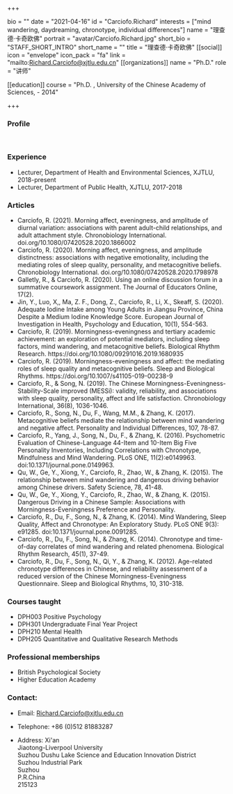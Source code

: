 +++

bio = ""
date = "2021-04-16"
id = "Carciofo.Richard"
interests = ["mind wandering, daydreaming, chronotype, individual differences"]
name = "理查德·卡奇欧佛"
portrait = "avatar/Carciofo.Richard.jpg"
short_bio = "STAFF_SHORT_INTRO"
short_name = ""
title = "理查德·卡奇欧佛"
[[social]]
    icon = "envelope"
    icon_pack = "fa"
    link = "mailto:Richard.Carciofo@xjtlu.edu.cn"
[[organizations]]
    name = "Ph.D."
    role = "讲师"

[[education]]
    course = "Ph.D. , University of the Chinese Academy of Sciences,  - 2014"

+++

### Profile

<br>

###  Experience

<ul> <li> Lecturer, Department of Health and Environmental Sciences, XJTLU, 2018-present </li><li> Lecturer, Department of Public Health, XJTLU, 2017-2018 </li> </ul>

###  Articles

<ul> <li> Carciofo, R. (2021). Morning affect, eveningness, and amplitude of diurnal variation: associations with parent adult-child relationships, and adult attachment style. Chronobiology International. doi.org/10.1080/07420528.2020.1866002  </li><li> Carciofo, R. (2020). Morning affect, eveningness, and amplitude distinctness: associations with negative emotionality, including the mediating roles of sleep quality, personality, and metacognitive beliefs. Chronobiology International. doi.org/10.1080/07420528.2020.1798978 </li><li> Galletly, R., & Carciofo, R. (2020). Using an online discussion forum in a summative coursework assignment. The Journal of Educators Online, 17(2). </li><li> Jin, Y., Luo, X,, Ma, Z. F., Dong, Z., Carciofo, R., Li, X., Skeaff, S. (2020). Adequate Iodine Intake among Young Adults in Jiangsu Province, China Despite a Medium Iodine Knowledge Score. European Journal of Investigation in Health, Psychology and Education, 10(1), 554-563.  </li><li> Carciofo, R. (2019). Morningness-eveningness and tertiary academic achievement: an exploration of potential mediators, including sleep factors, mind wandering, and metacognitive beliefs. Biological Rhythm Research. https://doi.org/10.1080/09291016.2019.1680935 </li><li> Carciofo, R. (2019). Morningness-eveningness and affect: the mediating roles of sleep quality and metacognitive beliefs. Sleep and Biological Rhythms. https://doi.org/10.1007/s41105-019-00238-9 </li><li> Carciofo, R., & Song, N. (2019). The Chinese Morningness-Eveningness-Stability-Scale improved (MESSi): validity, reliability, and associations with sleep quality, personality, affect and life satisfaction. Chronobiology International, 36(8), 1036-1046.  </li><li> Carciofo, R., Song, N., Du, F., Wang, M.M., & Zhang, K. (2017). Metacognitive beliefs mediate the relationship between mind wandering and negative affect. Personality and Individual Differences, 107, 78-87. </li><li> Carciofo, R., Yang, J., Song, N., Du, F., & Zhang, K. (2016). Psychometric Evaluation of Chinese-Language 44-Item and 10-Item Big Five Personality Inventories, Including Correlations with Chronotype, Mindfulness and Mind Wandering. PLoS ONE, 11(2):e0149963. doi:10.1371/journal.pone.0149963. </li><li> Qu, W., Ge, Y., Xiong, Y., Carciofo, R., Zhao, W., & Zhang, K. (2015). The relationship between mind wandering and dangerous driving behavior among Chinese drivers. Safety Science, 78, 41-48.  </li><li> Qu, W., Ge, Y., Xiong, Y., Carciofo, R., Zhao, W., & Zhang, K. (2015). Dangerous Driving in a Chinese Sample: Associations with Morningness-Eveningness Preference and Personality.  </li><li> Carciofo, R., Du, F., Song, N., & Zhang, K. (2014). Mind Wandering, Sleep Quality, Affect and Chronotype: An Exploratory Study. PLoS ONE 9(3): e91285. doi:10.1371/journal.pone.0091285. </li><li> Carciofo, R., Du, F., Song, N., & Zhang, K. (2014). Chronotype and time-of-day correlates of mind wandering and related phenomena. Biological Rhythm Research, 45(1), 37-49.  </li><li> Carciofo, R., Du, F., Song, N., Qi, Y., & Zhang, K. (2012). Age-related chronotype differences in Chinese, and reliability assessment of a reduced version of the Chinese Morningness-Eveningness Questionnaire. Sleep and Biological Rhythms, 10, 310-318. </li> </ul>

###  Courses taught

<ul> <li> DPH003 Positive Psychology </li><li> DPH301 Undergraduate Final Year Project  </li><li> DPH210 Mental Health  </li><li> DPH205 Quantitative and Qualitative Research Methods  </li> </ul>

###  Professional memberships

<ul> <li> British Psychological Society  </li><li> Higher Education Academy  </li> </ul>


### Contact:

 - Email: Richard.Carciofo@xjtlu.edu.cn

 - Telephone: +86 (0)512 81883287

 - Address: Xi'an<br>Jiaotong-Liverpool University <br> Suzhou Dushu Lake Science and Education Innovation District <br> Suzhou Industrial Park <br> Suzhou <br> P.R.China<br> 215123<br><br>

